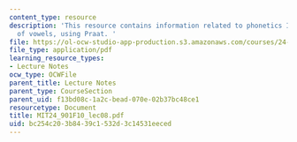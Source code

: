 ```yaml
---
content_type: resource
description: 'This resource contains information related to phonetics I: acoustics
  of vowels, using Praat. '
file: https://ol-ocw-studio-app-production.s3.amazonaws.com/courses/24-901-language-and-its-structure-i-phonology-fall-2010/bc254c203b8439c1532d3c14531eeced_MIT24_901F10_lec08.pdf
file_type: application/pdf
learning_resource_types:
- Lecture Notes
ocw_type: OCWFile
parent_title: Lecture Notes
parent_type: CourseSection
parent_uid: f13bd08c-1a2c-bead-070e-02b37bc48ce1
resourcetype: Document
title: MIT24_901F10_lec08.pdf
uid: bc254c20-3b84-39c1-532d-3c14531eeced
---
```

